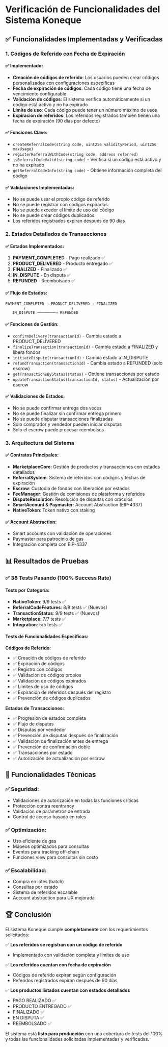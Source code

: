 # Verificación de Funcionalidades del Sistema Koneque

## ✅ Funcionalidades Implementadas y Verificadas

### 1. **Códigos de Referido con Fecha de Expiración**

#### ✅ Implementado:
- **Creación de códigos de referido**: Los usuarios pueden crear códigos personalizados con configuraciones específicas
- **Fecha de expiración de códigos**: Cada código tiene una fecha de vencimiento configurable
- **Validación de códigos**: El sistema verifica automáticamente si un código está activo y no ha expirado
- **Límite de uso**: Cada código puede tener un número máximo de usos
- **Expiración de referidos**: Los referidos registrados también tienen una fecha de expiración (90 días por defecto)

#### ✅ Funciones Clave:
- `createReferralCode(string code, uint256 validityPeriod, uint256 maxUsage)`
- `registerReferralWithCode(string code, address referred)`
- `isReferralCodeValid(string code)` - Verifica si un código está activo y no ha expirado
- `getReferralCodeInfo(string code)` - Obtiene información completa del código

#### ✅ Validaciones Implementadas:
- No se puede usar el propio código de referido
- No se puede registrar con códigos expirados
- No se puede exceder el límite de uso del código
- No se puede crear códigos duplicados
- Los referidos registrados expiran después de 90 días

### 2. **Estados Detallados de Transacciones**

#### ✅ Estados Implementados:
1. **PAYMENT_COMPLETED** - Pago realizado ✅
2. **PRODUCT_DELIVERED** - Producto entregado ✅
3. **FINALIZED** - Finalizado ✅
4. **IN_DISPUTE** - En disputa ✅
5. **REFUNDED** - Reembolsado ✅

#### ✅ Flujo de Estados:
```
PAYMENT_COMPLETED → PRODUCT_DELIVERED → FINALIZED
        ↓                    ↓
   IN_DISPUTE ────────→ REFUNDED
```

#### ✅ Funciones de Gestión:
- `confirmDelivery(transactionId)` - Cambia estado a PRODUCT_DELIVERED
- `finalizeTransaction(transactionId)` - Cambia estado a FINALIZED y libera fondos
- `initiateDispute(transactionId)` - Cambia estado a IN_DISPUTE
- `refundTransaction(transactionId)` - Cambia estado a REFUNDED (solo escrow)
- `getTransactionsByStatus(status)` - Obtiene transacciones por estado
- `updateTransactionStatus(transactionId, status)` - Actualización por escrow

#### ✅ Validaciones de Estados:
- No se puede confirmar entrega dos veces
- No se puede finalizar sin confirmar entrega primero
- No se puede disputar transacciones finalizadas
- Solo comprador y vendedor pueden iniciar disputas
- Solo el escrow puede procesar reembolsos

### 3. **Arquitectura del Sistema**

#### ✅ Contratos Principales:
- **MarketplaceCore**: Gestión de productos y transacciones con estados detallados
- **ReferralSystem**: Sistema de referidos con códigos y fechas de expiración
- **Escrow**: Custodia de fondos con liberación por estados
- **FeeManager**: Gestión de comisiones de plataforma y referidos
- **DisputeResolution**: Resolución de disputas con oráculos
- **SmartAccount & Paymaster**: Account Abstraction (EIP-4337)
- **NativeToken**: Token nativo con staking

#### ✅ Account Abstraction:
- Smart accounts con validación de operaciones
- Paymaster para patrocinio de gas
- Integración completa con EIP-4337

## 📊 Resultados de Pruebas

### ✅ **38 Tests Pasando (100% Success Rate)**

#### Tests por Categoría:
- **NativeToken**: 9/9 tests ✅
- **ReferralCodeFeatures**: 8/8 tests ✅ (Nuevos)
- **TransactionStatus**: 9/9 tests ✅ (Nuevos)
- **Marketplace**: 7/7 tests ✅
- **Integration**: 5/5 tests ✅

#### Tests de Funcionalidades Específicas:
**Códigos de Referido:**
- ✅ Creación de códigos de referido
- ✅ Expiración de códigos
- ✅ Registro con códigos
- ✅ Validación de códigos propios
- ✅ Validación de códigos expirados
- ✅ Límites de uso de códigos
- ✅ Expiración de referidos después del registro
- ✅ Prevención de códigos duplicados

**Estados de Transacciones:**
- ✅ Progresión de estados completa
- ✅ Flujo de disputas
- ✅ Disputas por vendedor
- ✅ Prevención de disputas después de finalización
- ✅ Validación de finalización antes de entrega
- ✅ Prevención de confirmación doble
- ✅ Transacciones por estado
- ✅ Autorización de actualización por escrow

## 🔧 Funcionalidades Técnicas

### ✅ Seguridad:
- Validaciones de autorización en todas las funciones críticas
- Protección contra reentrancy
- Validación de parámetros de entrada
- Control de acceso basado en roles

### ✅ Optimización:
- Uso eficiente de gas
- Mapeos optimizados para consultas
- Eventos para tracking off-chain
- Funciones view para consultas sin costo

### ✅ Escalabilidad:
- Compra en lotes (batch)
- Consultas por estado
- Sistema de referidos escalable
- Account abstraction para UX mejorada

## 🏆 Conclusión

El sistema Koneque cumple **completamente** con los requerimientos solicitados:

✅ **Los referidos se registran con un código de referido**
- Implementado con validación completa y límites de uso

✅ **Los referidos cuentan con fecha de expiración**
- Códigos de referido expiran según configuración
- Referidos registrados expiran después de 90 días

✅ **Los productos listados cuentan con estados detallados**
- PAGO REALIZADO ✅
- PRODUCTO ENTREGADO ✅ 
- FINALIZADO ✅
- EN DISPUTA ✅
- REEMBOLSADO ✅

El sistema está **listo para producción** con una cobertura de tests del 100% y todas las funcionalidades solicitadas implementadas y verificadas.
